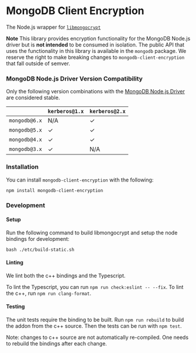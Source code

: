 # MongoDB Client Encryption

The Node.js wrapper for [`libmongocrypt`](../../README.md)

**Note** This library provides encryption functionality for the MongoDB Node.js driver but is **not intended** to be consumed in isolation. The public API that uses the functionality in this library is available in the `mongodb` package. We reserve the right to make breaking changes to `mongodb-client-encryption` that fall outside of semver.

### MongoDB Node.js Driver Version Compatibility

Only the following version combinations with the [MongoDB Node.js Driver](https://github.com/mongodb/node-mongodb-native) are considered stable.

|               | `kerberos@1.x` | `kerberos@2.x` |
| ------------- | -------------- | -------------- |
| `mongodb@6.x` | N/A            | ✓              |
| `mongodb@5.x` | ✓              | ✓              |
| `mongodb@4.x` | ✓              | ✓              |
| `mongodb@3.x` | ✓              | N/A            |

### Installation

You can install `mongodb-client-encryption` with the following:

```bash
npm install mongodb-client-encryption
```

### Development

#### Setup

Run the following command to build libmongocrypt and setup the node bindings for development:

```shell
bash ./etc/build-static.sh
```

#### Linting

We lint both the c++ bindings and the Typescript.

To lint the Typescript, you can run `npm run check:eslint -- --fix`. To lint the c++, run `npm run clang-format`.

#### Testing

The unit tests require the binding to be built. Run `npm run rebuild` to build the addon from the c++ source. Then the tests can be run with `npm test`.

Note: changes to c++ source are not automatically re-compiled. One needs to rebuild the bindings after each change.
